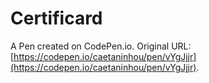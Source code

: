 # Certificard

A Pen created on CodePen.io. Original URL: [https://codepen.io/caetaninhou/pen/vYgJjjr](https://codepen.io/caetaninhou/pen/vYgJjjr).



